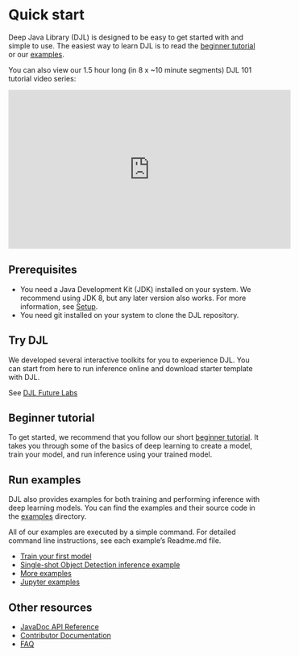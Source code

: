 # Quick start

Deep Java Library (DJL) is designed to be easy to get started with and simple to use.
The easiest way to learn DJL is to read the [beginner tutorial](../jupyter/tutorial/README.md) or
our [examples](../examples/README.md).

You can also view our 1.5 hour long (in 8 x ~10 minute segments) DJL 101 tutorial video series:

<iframe width="560" height="315" src="https://www.youtube.com/embed/?list=PLC1JzXeHJitDmZBHupMGZE2zHzU8fEvfD&listType=playlist" frameborder="0" allow="accelerometer; autoplay; clipboard-write; encrypted-media; gyroscope; picture-in-picture" allowfullscreen></iframe>

## Prerequisites

* You need a Java Development Kit (JDK) installed on your system. We recommend using JDK 8, but any later version also works. For more information, see [Setup](development/setup.md).
* You need git installed on your system to clone the DJL repository.

## Try DJL

We developed several interactive toolkits for you to experience DJL.
You can start from here to run inference online and download starter template with DJL.

See [DJL Future Labs](interactive_tool.md)

## Beginner tutorial

To get started, we recommend that you follow our short [beginner tutorial](../jupyter/tutorial/README.md). It takes you through some of the basics of deep learning to create a model, train your model, and run inference using your trained model.

## Run examples

DJL also provides examples for both training and performing inference with deep learning models. You can find the examples and their source code in the [examples](https://github.com/deepjavalibrary/djl/tree/master/examples) directory.
 
All of our examples are executed by a simple command. For detailed command line instructions, see each example’s Readme.md file.

- [Train your first model](../examples/docs/train_mnist_mlp.md)
- [Single-shot Object Detection inference example](../examples/docs/object_detection.md)
- [More examples](https://github.com/deepjavalibrary/djl/tree/master/examples)
- [Jupyter examples](../jupyter/README.md)

## Other resources

- [JavaDoc API Reference](https://javadoc.djl.ai/)
- [Contributor Documentation](development/README.md)
- [FAQ](faq.md)
